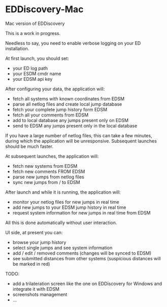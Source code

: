 # EDDiscovery-Mac
Mac version of EDDiscovery

This is a work in progress.

Needless to say, you need to enable verbose logging on your ED installation.

At first launch, you should set:
- your ED log path
- your ESDM cmdr name
- your EDSM api key

After configuring your data, the application will:
- fetch all systems with known coordinates from EDSM
- parse all netlog files and create local jump database
- fetch your complete jump history form EDSM
- fetch all your comments from EDSM
- add to local database any jumps present only on EDSM
- send to EDSM any jumps present only in the local database

If you have a large number of netlog files, this can take a few minutes, during which the application will be unresponsive. Subsequent launches should be much faster.

At subsequent launches, the application will:
- fetch new systems from EDSM
- fetch new comments FROM EDSM
- parse new jumps from netlog files
- sync new jumps from / to EDSM

After launch and while it is running, the application will:
- monitor your netlog files for new jumps in real time
- add new jumps to your EDSM jump history in real time
- request system information for new jumps in real time from EDSM

All this is done automatically without user interaction.

UI side, at present you can:
- browse your jump history
- select single jumps and see system information
- add / edit / removed comments (changes will be synced to EDSM)
- see submitted distances from other systems (suspicious distances will be marked in red)

TODO:
- add a trilateration screen like the one on EDDiscovery for Windows and integrate it with EDSM
- screenshots management
- ...
